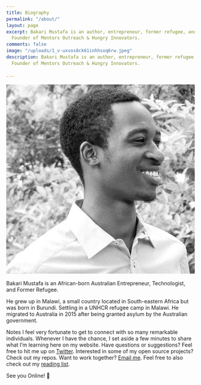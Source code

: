 ```yaml
---
title: Biography
permalink: "/about/"
layout: page
excerpt: Bakari Mustafa is an author, entrepreneur, former refugee, and technologist.
  Founder of Mentors Outreach & Hungry Innovators.
comments: false
image: "/uploads/1_v-uxvos8ck61inhhsoq6rw.jpeg"
description: Bakari Mustafa is an author, entrepreneur, former refugee, and technologist.
  Founder of Mentors Outreach & Hungry Innovators.

---
```

![](/uploads/1_v-uxvos8ck61inhhsoq6rw.jpeg)

Bakari Mustafa is an African-born Australian Entrepreneur, Technologist, and Former Refugee.

He grew up in Malawi, a small country located in South-eastern Africa but was born in Burundi. Settling in a UNHCR refugee camp in Malawi. He migrated to Australia in 2015 after being granted asylum by the Australian government.

Notes
I feel very fortunate to get to connect with so many remarkable individuals. Whenever I have the chance, I set aside a few minutes to share what I’m learning here on my website.
Have questions or suggestions? Feel free to hit me up on <a href="twitter.com/realbakari">Twitter</a>. Interested in some of my open source projects? Check out my repos. Want to work together? <a href="mailto:contact@bakarimustafa.com">Email me</a>.
Feel free to also check out my <a href="/reading">reading list</a>.

See you Online! 👋
